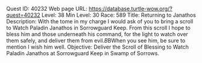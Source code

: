 Quest ID: 40232
Web page URL: https://database.turtle-wow.org/?quest=40232
Level: 38
Min Level: 30
Race: 589
Title: Returning to Janathos
Description: With the tome in my charge I would ask of you to bring a scroll to Watch Paladin Janathos in Sorrowguard Keep. From this scroll I hope to bless him and those underneath his command, for the light to watch over them safely, and deliver them from evil.$B$BWhen you see him, be sure to mention I wish him well.
Objective: Deliver the Scroll of Blessing to Watch Paladin Janathos at Sorrowguard Keep in Swamp of Sorrows.
